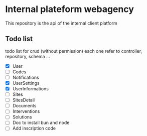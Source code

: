 # Internal plateform webagency

This repository is the api of the internal client platform

## Todo list

todo list for crud (without permission) each one refer to controller, repository, schema ...

- [x] User
- [ ] Codes
- [ ] Notifications
- [x] UserSettings
- [x] UserInformations
- [ ] Sites
- [ ] SitesDetail
- [ ] Documents
- [ ] Interventions
- [ ] Solutions
- [ ] Doc to install bun and node
- [ ] Add inscription code
